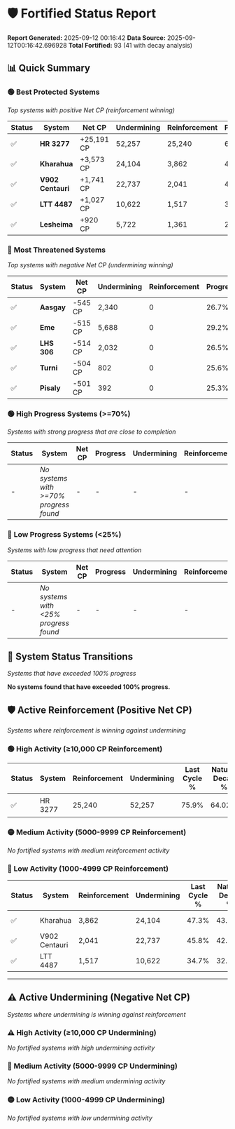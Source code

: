 # 🛡️ Fortified Status Report

**Report Generated:** 2025-09-12 00:16:42
**Data Source:** 2025-09-12T00:16:42.696928
**Total Fortified:** 93 (41 with decay analysis)

## 📊 Quick Summary

### 🟢 **Best Protected Systems**
*Top systems with positive Net CP (reinforcement winning)*

| Status | System | Net CP | Undermining | Reinforcement | Progress |
|--------|--------|--------|-------------|---------------|----------|
| ✅ | **HR 3277** | +25,191 CP | 52,257 | 25,240 | 67.9% |
| ✅ | **Kharahua** | +3,573 CP | 24,104 | 3,862 | 43.6% |
| ✅ | **V902 Centauri** | +1,741 CP | 22,737 | 2,041 | 42.3% |
| ✅ | **LTT 4487** | +1,027 CP | 10,622 | 1,517 | 33.1% |
| ✅ | **Lesheima** | +920 CP | 5,722 | 1,361 | 29.5% |

### 🔴 **Most Threatened Systems**
*Top systems with negative Net CP (undermining winning)*

| Status | System | Net CP | Undermining | Reinforcement | Progress |
|--------|--------|--------|-------------|---------------|----------|
| ✅ | **Aasgay** | -545 CP | 2,340 | 0 | 26.7% |
| ✅ | **Eme** | -515 CP | 5,688 | 0 | 29.2% |
| ✅ | **LHS 306** | -514 CP | 2,032 | 0 | 26.5% |
| ✅ | **Turni** | -504 CP | 802 | 0 | 25.6% |
| ✅ | **Pisaly** | -501 CP | 392 | 0 | 25.3% |

### 🟢 **High Progress Systems (>=70%)**
*Systems with strong progress that are close to completion*

| Status | System | Net CP | Progress | Undermining | Reinforcement |
|--------|--------|--------|----------|-------------|---------------|
| - | *No systems with >=70% progress found* | - | - | - | - |

### 🔴 **Low Progress Systems (<25%)**
*Systems with low progress that need attention*

| Status | System | Net CP | Progress | Undermining | Reinforcement |
|--------|--------|--------|----------|-------------|---------------|
| - | *No systems with <25% progress found* | - | - | - | - |
## 🔄 System Status Transitions
*Systems that have exceeded 100% progress*

**No systems found that have exceeded 100% progress.**

## 🛡️ Active Reinforcement (Positive Net CP)
*Systems where reinforcement is winning against undermining*

### 🟢 High Activity (≥10,000 CP Reinforcement)

| Status | System | Reinforcement | Undermining | Last Cycle % | Natural Decay % | Current Progress % | Current CP | Net CP | Activity |
|--------|--------|---------------|-------------|--------------|-----------------|-------------------|------------|--------|----------|
| ✅ | HR 3277 | 25,240 | 52,257 | 75.9% | 64.02% | 67.9% | 441,350 | +25,191 | 🟢 High Reinforcement |

### 🟡 Medium Activity (5000-9999 CP Reinforcement)

*No fortified systems with medium reinforcement activity*

### 🔴 Low Activity (1000-4999 CP Reinforcement)

| Status | System | Reinforcement | Undermining | Last Cycle % | Natural Decay % | Current Progress % | Current CP | Net CP | Activity |
|--------|--------|---------------|-------------|--------------|-----------------|-------------------|------------|--------|----------|
| ✅ | Kharahua | 3,862 | 24,104 | 47.3% | 43.05% | 43.6% | 283,400 | +3,573 | 🔵 Low Reinforcement |
| ✅ | V902 Centauri | 2,041 | 22,737 | 45.8% | 42.03% | 42.3% | 274,950 | +1,741 | 🔵 Low Reinforcement |
| ✅ | LTT 4487 | 1,517 | 10,622 | 34.7% | 32.94% | 33.1% | 215,150 | +1,027 | 🔵 Low Reinforcement |


---

## ⚠️ Active Undermining (Negative Net CP)
*Systems where undermining is winning against reinforcement*

### ⚠️ High Activity (≥10,000 CP Undermining)

*No fortified systems with high undermining activity*

### 🔶 Medium Activity (5000-9999 CP Undermining)

*No fortified systems with medium undermining activity*

### 🟡 Low Activity (1000-4999 CP Undermining)

*No fortified systems with low undermining activity*
